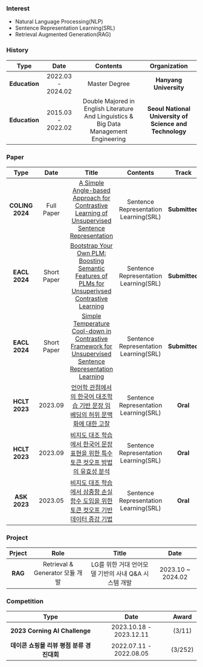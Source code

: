 ###  Interest 
   *  Natural Language Processing(NLP)
   *  Sentence Representation Learning(SRL)
   *  Retrieval Augmented Generation(RAG)


### History

| **Type** | **Date** | **Contents** | **Organization** |
|:--------:|:--------:|:--------:|:--------:|
| **Education** | 2022.03 - 2024.02 | Master Degree |	**Hanyang University** |
| **Education** |	2015.03 - 2022.02 |	Double Majored in English Literature And Linguistics & Big Data Management Engineering |	**Seoul National University of Science and Technology** |


###  Paper

| **Type** | **Date** | **Title** |**Contents** | **Track** |
|:--------:|:--------:|:--------:|:--------:|:--------:|
| **COLING 2024** | Full Paper | [A Simple Angle-based Approach for Contrastive Learning of Unsupervised Sentence Representation]() | Sentence Representation Learning(SRL) | **Submitted** |
| **EACL 2024** | Short Paper | [Bootstrap Your Own PLM: Boosting Semantic Features of PLMs for Unsuperivsed Contrastive Learning]() | Sentence Representation Learning(SRL) | **Submitted** |
| **EACL 2024** | Short Paper | [Simple Temperature Cool-down in Contrastive Framework for Unsupervised Sentence Representation Learning]() | Sentence Representation Learning(SRL) | **Submitted**|
| **HCLT 2023** | 2023.09 | [언어학 관점에서의 한국어 대조학습 기반 문장 임베딩의 허위 문맥화에 대한 고찰]() | Sentence Representation Learning(SRL) | **Oral** |
| **HCLT 2023** | 2023.09 | [비지도 대조 학습에서 한국어 문장 표현을 위한 특수 토큰 컷오프 방법의 유효성 분석]() | Sentence Representation Learning(SRL) | **Oral** |
| **ASK 2023** | 2023.05 | [비지도 대조 학습에서 삼중항 손실 함수 도입을 위한 토큰 컷오프 기반 데이터 증강 기법]() | Sentence Representation Learning(SRL) | **Oral** |

###  Project

| **Prject** | **Role** | **Title** |**Date** |
|:--------:|:--------:|:--------:|:--------:|
| **RAG** | Retrieval & Generator 모듈 개발 | LG를 위한 거대 언어모델 기반의 사내 Q&A 시스템 개발 | 2023.10 ~ 2024.02 |

###  Competition

| **Type** | **Date** | **Award** |
|:--------:|:--------:|:--------:|
| **2023 Corning AI Challenge** | 2023.10.18 - 2023.12.11 | (3/11)  |
| **데이콘 쇼핑몰 리뷰 평점 분류 경진대회** | 2022.07.11 - 2022.08.05 | (3/252)  |
